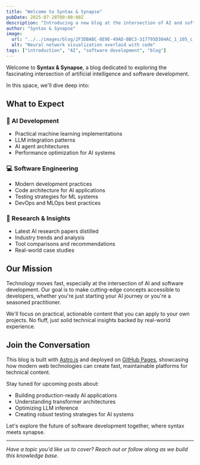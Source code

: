 ```yaml
---
title: "Welcome to Syntax & Synapse"
pubDate: 2025-07-28T09:00:00Z
description: "Introducing a new blog at the intersection of AI and software development"
author: "Syntax & Synapse"
image:
  url: "../../images/blog/2F3DBABC-8E9E-49AD-BBC3-317795D304AC_1_105_c.jpeg"
  alt: "Neural network visualization overlaid with code"
tags: ["introduction", "AI", "software development", "blog"]
---
```


Welcome to **Syntax & Synapse**, a blog dedicated to exploring the fascinating intersection of artificial intelligence and software development.

In this space, we'll dive deep into:

## What to Expect

### 🧠 AI Development
- Practical machine learning implementations
- LLM integration patterns
- AI agent architectures
- Performance optimization for AI systems

### 💻 Software Engineering
- Modern development practices
- Code architecture for AI applications
- Testing strategies for ML systems
- DevOps and MLOps best practices

### 🔬 Research & Insights
- Latest AI research papers distilled
- Industry trends and analysis
- Tool comparisons and recommendations
- Real-world case studies

## Our Mission

Technology moves fast, especially at the intersection of AI and software development. Our goal is to make cutting-edge concepts accessible to developers, whether you're just starting your AI journey or you're a seasoned practitioner.

We'll focus on practical, actionable content that you can apply to your own projects. No fluff, just solid technical insights backed by real-world experience.

## Join the Conversation

This blog is built with [Astro.js](https://astro.build) and deployed on [GitHub Pages](https://pages.github.com), showcasing how modern web technologies can create fast, maintainable platforms for technical content.

Stay tuned for upcoming posts about:
- Building production-ready AI applications
- Understanding transformer architectures
- Optimizing LLM inference
- Creating robust testing strategies for AI systems

Let's explore the future of software development together, where syntax meets synapse.

---

*Have a topic you'd like us to cover? Reach out or follow along as we build this knowledge base.*